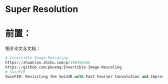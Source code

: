 # Super Resolution

# 前置：

相关论文与文档：

```python
# Invertible-Image-Rescaling
https://zhuanlan.zhihu.com/p/196350345
https://github.com/pkuxmq/Invertible-Image-Rescaling
# SwinFIR
SwinFIR: Revisiting the SwinIR with Fast Fourier Convolution and Improved Training for Image Super-Resolution
```


